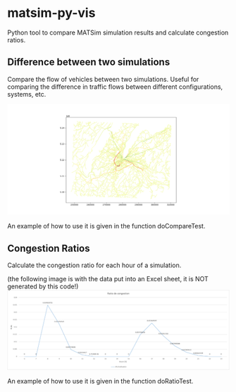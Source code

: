 # matsim-py-vis
Python tool to compare MATSim simulation results and calculate congestion ratios.

## Difference between two simulations
Compare the flow of vehicles between two simulations. Useful for comparing the difference in traffic flows between different configurations, systems, etc.

![imgs/dispersion_vis.png](imgs/dispersion_vis.png)

An example of how to use it is given in the function doCompareTest.

## Congestion Ratios
Calculate the congestion ratio for each hour of a simulation.

(the following image is with the data put into an Excel sheet, it is NOT generated by this code!)
![imgs/congestion_ratios.png](imgs/congestion_ratios.png)

An example of how to use it is given in the function doRatioTest.
